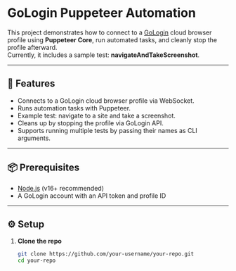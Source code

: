# GoLogin Puppeteer Automation

This project demonstrates how to connect to a [GoLogin](https://gologin.com) cloud browser profile using **Puppeteer Core**, run automated tasks, and cleanly stop the profile afterward.  
Currently, it includes a sample test: **navigateAndTakeScreenshot**.

---

## 🚀 Features
- Connects to a GoLogin cloud browser profile via WebSocket.
- Runs automation tasks with Puppeteer.
- Example test: navigate to a site and take a screenshot.
- Cleans up by stopping the profile via GoLogin API.
- Supports running multiple tests by passing their names as CLI arguments.

---

## 📦 Prerequisites
- [Node.js](https://nodejs.org/) (v16+ recommended)
- A GoLogin account with an API token and profile ID

---

## ⚙️ Setup

1. **Clone the repo**
   ```bash
   git clone https://github.com/your-username/your-repo.git
   cd your-repo
